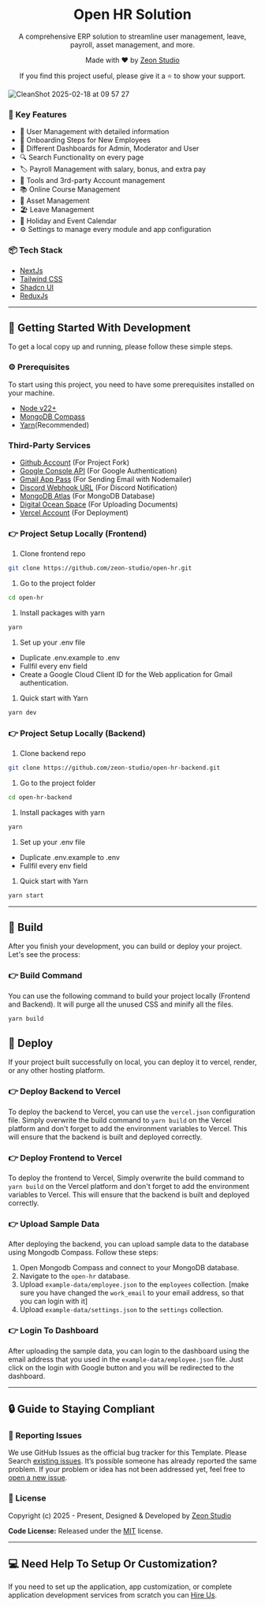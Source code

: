 <h1 align="center">Open HR Solution</h1>

<p align="center">A comprehensive ERP solution to streamline user management, leave, payroll, asset management, and more.</p>

<p align="center">Made with ♥ by <a href="https://zeon.studio/"> Zeon Studio</a></p>
<p align=center>If you find this project useful, please give it a ⭐ to show your support.</p>

![CleanShot 2025-02-18 at 09 57 27](https://github.com/user-attachments/assets/20e46c6d-b7f0-4042-9251-2cddb2ed1afb)

### 📌 Key Features

- 👥 User Management with detailed information
- 👥 Onboarding Steps for New Employees
- 🎯 Different Dashboards for Admin, Moderator and User
- 🔍 Search Functionality on every page
- 🏷️ Payroll Management with salary, bonus, and extra pay
- 🔗 Tools and 3rd-party Account management
- 📚 Online Course Management
- 📱 Asset Management
- 🏖️ Leave Management
- 📆 Holiday and Event Calendar
- ⚙️ Settings to manage every module and app configuration

### 📦 Tech Stack

- [NextJs](https://nextjs.org/)
- [Tailwind CSS](https://tailwindcss.com/)
- [Shadcn UI](https://ui.shadcn.com/)
- [ReduxJs](https://redux.js.org/)

---

## 🚀 Getting Started With Development

To get a local copy up and running, please follow these simple steps.

### ⚙️ Prerequisites

To start using this project, you need to have some prerequisites installed on your machine.

- [Node v22+](https://nodejs.org/en/download/)
- [MongoDB Compass](https://www.mongodb.com/products/tools/compass)
- [Yarn](https://www.npmjs.com/package/yarn)(Recommended)

### Third-Party Services

- [Github Account](https://github.com/) (For Project Fork)
- [Google Console API](https://console.cloud.google.com/apis/dashboard) (For Google Authentication)
- [Gmail App Pass](https://myaccount.google.com/apppasswords) (For Sending Email with Nodemailer)
- [Discord Webhook URL](https://discord.com/) (For Discord Notification)
- [MongoDB Atlas](https://www.mongodb.com/cloud/atlas) (For MongoDB Database)
- [Digital Ocean Space](https://www.digitalocean.com/products/spaces/) (For Uploading Documents)
- [Vercel Account](https://vercel.com/) (For Deployment)

### 👉 Project Setup Locally (Frontend)

1. Clone frontend repo

  ```bash
  git clone https://github.com/zeon-studio/open-hr.git
  ```

1. Go to the project folder

  ```bash
  cd open-hr
  ```

1. Install packages with yarn

  ```bash
  yarn
  ```

1. Set up your .env file

- Duplicate .env.example to .env
- Fullfil every env field
- Create a Google Cloud Client ID for the Web application for Gmail authentication.

1. Quick start with Yarn

  ```bash
  yarn dev
  ```

### 👉 Project Setup Locally (Backend)

1. Clone backend repo

  ```bash
  git clone https://github.com/zeon-studio/open-hr-backend.git
  ```
  
1. Go to the project folder

  ```bash
  cd open-hr-backend
  ```

1. Install packages with yarn

  ```bash
  yarn
  ```

1. Set up your .env file

- Duplicate .env.example to .env
- Fullfil every env field

1. Quick start with Yarn

  ```bash
  yarn start
  ```

---

## 🚀 Build

After you finish your development, you can build or deploy your project. Let's see the process:

### 👉 Build Command

You can use the following command to build your project locally (Frontend and Backend). It will purge all the unused CSS and minify all the files.

```bash
yarn build
```

## 🚀 Deploy

If your project built successfully on local, you can deploy it to vercel, render, or any other hosting platform.

### 👉 Deploy Backend to Vercel

To deploy the backend to Vercel, you can use the `vercel.json` configuration file. Simply overwrite the build command to `yarn build` on the Vercel platform and don't forget to add the environment variables to Vercel. This will ensure that the backend is built and deployed correctly.

### 👉 Deploy Frontend to Vercel

To deploy the frontend to Vercel, Simply overwrite the build command to `yarn build` on the Vercel platform and don't forget to add the environment variables to Vercel. This will ensure that the backend is built and deployed correctly.

### 👉 Upload Sample Data

After deploying the backend, you can upload sample data to the database using Mongodb Compass. Follow these steps:

1. Open Mongodb Compass and connect to your MongoDB database.
2. Navigate to the `open-hr` database.
3. Upload `example-data/employee.json` to the `employees` collection. [make sure you have changed the `work_email` to your email address, so that you can login with it]
4. Upload `example-data/settings.json` to the `settings` collection.

### 👉 Login To Dashboard

After uploading the sample data, you can login to the dashboard using the email address that you used in the `example-data/employee.json` file. Just click on the login with Google button and you will be redirected to the dashboard.

---

## 🔒 Guide to Staying Compliant

### 🐞 Reporting Issues

We use GitHub Issues as the official bug tracker for this Template. Please Search [existing issues](https://github.com/zeon-studio/erp-solution/issues). It’s possible someone has already reported the same problem.
If your problem or idea has not been addressed yet, feel free to [open a new issue](https://github.com/zeon-studio/erp-solution/issues).

### 📝 License

Copyright (c) 2025 - Present, Designed & Developed by [Zeon Studio](https://zeon.studio/)

**Code License:** Released under the [MIT](https://github.com/zeon-studio/erp-solution/blob/main/LICENSE) license.

---

## 💻 Need Help To Setup Or Customization?

If you need to set up the application, app customization, or complete application development services from scratch you can [Hire Us](https://zeon.studio/estimate-project).
